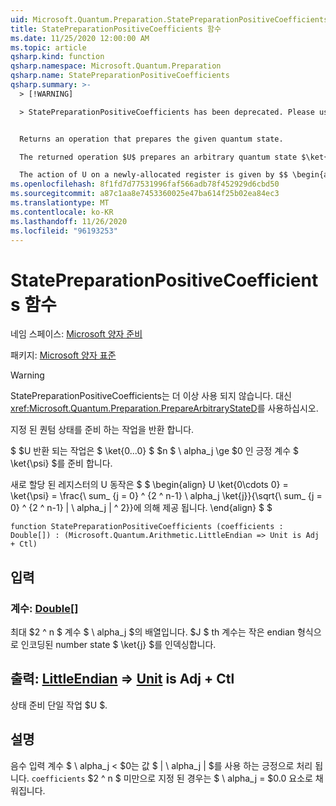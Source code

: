 ```yaml
---
uid: Microsoft.Quantum.Preparation.StatePreparationPositiveCoefficients
title: StatePreparationPositiveCoefficients 함수
ms.date: 11/25/2020 12:00:00 AM
ms.topic: article
qsharp.kind: function
qsharp.namespace: Microsoft.Quantum.Preparation
qsharp.name: StatePreparationPositiveCoefficients
qsharp.summary: >-
  > [!WARNING]

  > StatePreparationPositiveCoefficients has been deprecated. Please use <xref:Microsoft.Quantum.Preparation.PrepareArbitraryStateD> instead.


  Returns an operation that prepares the given quantum state.

  The returned operation $U$ prepares an arbitrary quantum state $\ket{\psi}$ with positive coefficients $\alpha_j\ge 0$ from the $n$-qubit computational basis state $\ket{0...0}$.

  The action of U on a newly-allocated register is given by $$ \begin{align} U \ket{0\cdots 0} = \ket{\psi} = \frac{\sum_{j=0}^{2^n-1}\alpha_j \ket{j}}{\sqrt{\sum_{j=0}^{2^n-1}|\alpha_j|^2}}. \end{align} $$
ms.openlocfilehash: 8f1fd7d77531996faf566adb78f452929d6cbd50
ms.sourcegitcommit: a87c1aa8e7453360025e47ba614f25b02ea84ec3
ms.translationtype: MT
ms.contentlocale: ko-KR
ms.lasthandoff: 11/26/2020
ms.locfileid: "96193253"
---
```

# <a name="statepreparationpositivecoefficients-function"></a>StatePreparationPositiveCoefficients 함수

네임 스페이스: [Microsoft 양자 준비](xref:Microsoft.Quantum.Preparation)

패키지: [Microsoft 양자 표준](https://nuget.org/packages/Microsoft.Quantum.Standard)


> [!WARNING]
> StatePreparationPositiveCoefficients는 더 이상 사용 되지 않습니다. 대신 <xref:Microsoft.Quantum.Preparation.PrepareArbitraryStateD>를 사용하십시오.

지정 된 퀀텀 상태를 준비 하는 작업을 반환 합니다.

$ $U 반환 되는 작업은 $ \ket{0...0} $ $n $ \ alpha_j \ge $0 인 긍정 계수 $ \ket{\psi} $를 준비 합니다.

새로 할당 된 레지스터의 U 동작은 $ $ \begin{align} U \ket{0\cdots 0} = \ket{\psi} = \frac{\ sum_ {j = 0} ^ {2 ^ n-1} \ alpha_j \ket{j}}{\sqrt{\ sum_ {j = 0} ^ {2 ^ n-1} | \ alpha_j | ^ 2}}에 의해 제공 됩니다.
\end{align} $ $

```qsharp
function StatePreparationPositiveCoefficients (coefficients : Double[]) : (Microsoft.Quantum.Arithmetic.LittleEndian => Unit is Adj + Ctl)
```


## <a name="input"></a>입력

### <a name="coefficients--double"></a>계수: [Double](xref:microsoft.quantum.lang-ref.double)[]

최대 $2 ^ n $ 계수 $ \ alpha_j $의 배열입니다. $J $ th 계수는 작은 endian 형식으로 인코딩된 number state $ \ket{j} $를 인덱싱합니다.



## <a name="output--littleendian--unit--is-adj--ctl"></a>출력: [LittleEndian](xref:Microsoft.Quantum.Arithmetic.LittleEndian) => [Unit](xref:microsoft.quantum.lang-ref.unit)  is Adj + Ctl

상태 준비 단일 작업 $U $.

## <a name="remarks"></a>설명

음수 입력 계수 $ \ alpha_j < $0는 값 $ | \ alpha_j | $를 사용 하는 긍정으로 처리 됩니다. `coefficients` $2 ^ n $ 미만으로 지정 된 경우는 $ \ alpha_j = $0.0 요소로 채워집니다.